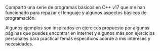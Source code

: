 Comparto una serie de programas básicos en C++ v17 que me han funcionado para repazar
el lenguaje y algunos aspectos básicos de programación.

Algunos ejemplos son inspirados en ejercicos propuesto por algunas páginas que puedes
encontrar en internet y algunos más son ejercicios personales para practicar temas especificos
acorde a mis intereses y necesidades.

